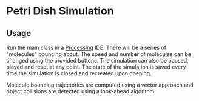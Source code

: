 # Petri Dish Simulation

## Usage
Run the main class in a [Processing](https://processing.org/) IDE. There will be a series of "molecules" bouncing about. The speed and number of molecules can be changed using the provided buttons.
The simulation can also be paused, played and reset at any point. The state of the simulation is saved every time the simulation is closed and recreated upon opening.

Molecule bouncing trajectories are computed using a vector approach and object collisions are detected using a look-ahead algorithm.
